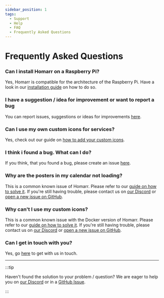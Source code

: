 ```yaml
---
sidebar_position: 1
tags:
  - Support
  - Help
  - FAQ
  - Frequently Asked Questions
---
```


# Frequently Asked Questions

### Can I install Homarr on a Raspberry Pi?
Yes, Homarr is compatible for the architecture of the Raspberry Pi. Have a look in our <a href="/docs/introduction/installation">installation guide</a> on how to do so.

### I have a suggestion / idea for improvement or want to report a bug
You can report issues, suggestions or ideas for improvements <a href="https://github.com/ajnart/homarr/issues/new/choose">here</a>.

### Can I use my own custom icons for services?
Yes, check out our guide on <a href="/docs/advanced-configuration/custom-icons">how to add your custom icons</a>.

### I think i found a bug. What can I do?
If you think, that you found a bug, please create an issue <a href="https://github.com/ajnart/homarr/issues/new/choose">here</a>.

### Why are the posters in my calendar not loading?
This is a common known issue of Homarr. Please refer to our [guide on how to solve it](./../community/known-issues.md#🚨-adblocker-will-break-and-block-the-posters-of-tv-shows). If you're still having trouble, please contact us on [our Discord](./get-in-touch.md#discord) or [open a new issue on GitHub](https://github.com/ajnart/homarr/issues/new/choose).

### Why can't I use my custom icons?
This is a common known issue with the Docker version of Homarr. Please refer to our [guide on how to solve it](./../community/known-issues.md#🚨-docker-container-requires-a-restart-after-making-modifications-to-the-icons). If you're still having trouble, please contact us on [our Discord](./get-in-touch.md#discord) or [open a new issue on GitHub](https://github.com/ajnart/homarr/issues/new/choose).

### Can I get in touch with you?
Yes, go <a href="/docs/community/get-in-touch">here</a> to get with us in touch.

<hr/>

:::tip

Haven't found the solution to your problem / question? We are eager to help you on [our Discord](./get-in-touch.md#discord) or in a [GitHub Issue](https://github.com/ajnart/homarr/issues/new/choose).

:::